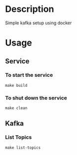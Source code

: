 # Description
Simple kafka setup using docker

# Usage

## Service

### To start the service
`make build`

### To shut down the service
`make clean`

## Kafka

### List Topics
`make list-topics`
